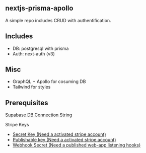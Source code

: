 ## nextjs-prisma-apollo

A simple repo includes CRUD with authentification.

## Includes
- DB: postgresql with prisma
- Auth: next-auth (v3)

## Misc
- GraphQL + Apollo for cosuming DB
- Tailwind for styles


## Prerequisites

[Supabase DB Connection String](https://app.supabase.io/project/bflnmyprwobcnghdbnro/settings/database)

Stripe Keys
- [Secret Key (Need a activated stripe account)](https://dashboard.stripe.com/test/apikeys)
- [Publishable key (Need a activated stripe account)](https://dashboard.stripe.com/test/apikeys)
- [Webhook Secret (Need a published web-app listening hooks)](https://dashboard.stripe.com/test/webhooks)

